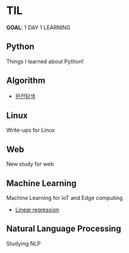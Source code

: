# TIL

**GOAL**: 1 DAY 1 LEARNING

## Python
Things I learned about Python!

## Algorithm
* [완전탐색](https://github.com/hayeon0824/TIL/blob/master/Algorithm/)

## Linux
Write-ups for Linux

## Web
New study for web

## Machine Learning
Machine Learning for IoT and Edge computing 
* [Linear regression](https://github.com/hayeon0824/TIL/blob/master/DL/Linear%20regression.md)

## Natural Language Processing
Studying NLP 
